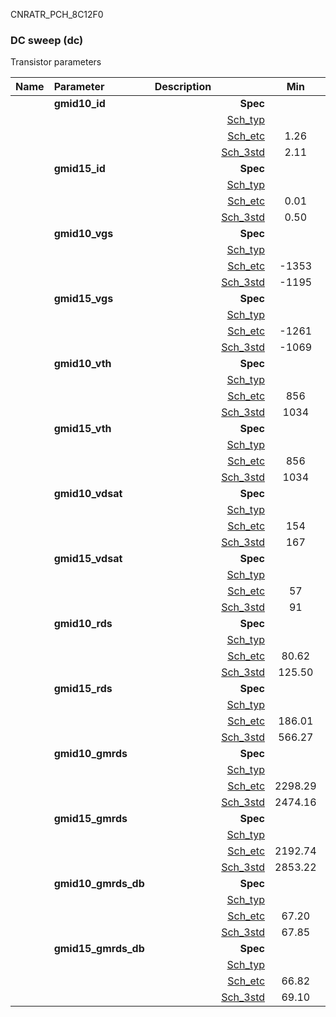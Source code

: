CNRATR_PCH_8C12F0

### DC sweep (dc)

Transistor parameters



|**Name**|**Parameter**|**Description**| |**Min**|**Typ**|**Max**| Unit|
|:---|:---|:---|---:|:---:|:---:|:---:| ---:|
||**gmid10\_id** | | **Spec**  |  | **0.00** |  | **uA** |
| | | |<a href='results/dc_Sch_typical.html'>Sch_typ</a>| | 2.13 |  | |
| | | |<a href='results/dc_Sch_etc.html'>Sch_etc</a>|1.26 | 2.24 | 3.41 | |
| | | |<a href='results/dc_Sch_mc.html'>Sch_3std</a>|2.11 | 2.14 | 2.17 | |
||**gmid15\_id** | | **Spec**  |  | **0.00** |  | **uA** |
| | | |<a href='results/dc_Sch_typical.html'>Sch_typ</a>| | 0.51 |  | |
| | | |<a href='results/dc_Sch_etc.html'>Sch_etc</a>|0.01 | 0.63 | 1.15 | |
| | | |<a href='results/dc_Sch_mc.html'>Sch_3std</a>|0.50 | 0.51 | 0.52 | |
||**gmid10\_vgs** | | **Spec**  |  | **0** |  | **mV** |
| | | |<a href='results/dc_Sch_typical.html'>Sch_typ</a>| | -1192 |  | |
| | | |<a href='results/dc_Sch_etc.html'>Sch_etc</a>|-1353 | -1162 | -958 | |
| | | |<a href='results/dc_Sch_mc.html'>Sch_3std</a>|-1195 | -1192 | -1189 | |
||**gmid15\_vgs** | | **Spec**  |  | **0** |  | **mV** |
| | | |<a href='results/dc_Sch_typical.html'>Sch_typ</a>| | -1066 |  | |
| | | |<a href='results/dc_Sch_etc.html'>Sch_etc</a>|-1261 | -1019 | -603 | |
| | | |<a href='results/dc_Sch_mc.html'>Sch_3std</a>|-1069 | -1066 | -1062 | |
||**gmid10\_vth** | | **Spec**  |  | **0** |  | **mV** |
| | | |<a href='results/dc_Sch_typical.html'>Sch_typ</a>| | 1038 |  | |
| | | |<a href='results/dc_Sch_etc.html'>Sch_etc</a>|856 | 1013 | 1170 | |
| | | |<a href='results/dc_Sch_mc.html'>Sch_3std</a>|1034 | 1037 | 1040 | |
||**gmid15\_vth** | | **Spec**  |  | **0** |  | **mV** |
| | | |<a href='results/dc_Sch_typical.html'>Sch_typ</a>| | 1038 |  | |
| | | |<a href='results/dc_Sch_etc.html'>Sch_etc</a>|856 | 1013 | 1170 | |
| | | |<a href='results/dc_Sch_mc.html'>Sch_3std</a>|1034 | 1037 | 1040 | |
||**gmid10\_vdsat** | | **Spec**  |  | **0** |  | **mV** |
| | | |<a href='results/dc_Sch_typical.html'>Sch_typ</a>| | 167 |  | |
| | | |<a href='results/dc_Sch_etc.html'>Sch_etc</a>|154 | 166 | 174 | |
| | | |<a href='results/dc_Sch_mc.html'>Sch_3std</a>|167 | 167 | 168 | |
||**gmid15\_vdsat** | | **Spec**  |  | **0** |  | **mV** |
| | | |<a href='results/dc_Sch_typical.html'>Sch_typ</a>| | 91 |  | |
| | | |<a href='results/dc_Sch_etc.html'>Sch_etc</a>|57 | 91 | 109 | |
| | | |<a href='results/dc_Sch_mc.html'>Sch_3std</a>|91 | 91 | 92 | |
||**gmid10\_rds** | | **Spec**  |  | **0.00** |  | **MOhm** |
| | | |<a href='results/dc_Sch_typical.html'>Sch_typ</a>| | 126.80 |  | |
| | | |<a href='results/dc_Sch_etc.html'>Sch_etc</a>|80.62 | 153.29 | 241.86 | |
| | | |<a href='results/dc_Sch_mc.html'>Sch_3std</a>|125.50 | 126.91 | 128.32 | |
||**gmid15\_rds** | | **Spec**  |  | **0.00** |  | **MOhm** |
| | | |<a href='results/dc_Sch_typical.html'>Sch_typ</a>| | 577.56 |  | |
| | | |<a href='results/dc_Sch_etc.html'>Sch_etc</a>|186.01 | 1229.04 | 11743.98 | |
| | | |<a href='results/dc_Sch_mc.html'>Sch_3std</a>|566.27 | 577.39 | 588.51 | |
||**gmid10\_gmrds** | | **Spec**  |  | **0.00** |  | **V** |
| | | |<a href='results/dc_Sch_typical.html'>Sch_typ</a>| | 2479.26 |  | |
| | | |<a href='results/dc_Sch_etc.html'>Sch_etc</a>|2298.29 | 2436.80 | 2590.71 | |
| | | |<a href='results/dc_Sch_mc.html'>Sch_3std</a>|2474.16 | 2478.86 | 2483.55 | |
||**gmid15\_gmrds** | | **Spec**  |  | **0.00** |  | **V** |
| | | |<a href='results/dc_Sch_typical.html'>Sch_typ</a>| | 2865.56 |  | |
| | | |<a href='results/dc_Sch_etc.html'>Sch_etc</a>|2192.74 | 2803.90 | 3273.95 | |
| | | |<a href='results/dc_Sch_mc.html'>Sch_3std</a>|2853.22 | 2865.38 | 2877.55 | |
||**gmid10\_gmrds\_db** | | **Spec**  |  | **0.00** |  | **dB** |
| | | |<a href='results/dc_Sch_typical.html'>Sch_typ</a>| | 67.87 |  | |
| | | |<a href='results/dc_Sch_etc.html'>Sch_etc</a>|67.20 | 67.71 | 68.24 | |
| | | |<a href='results/dc_Sch_mc.html'>Sch_3std</a>|67.85 | 67.87 | 67.89 | |
||**gmid15\_gmrds\_db** | | **Spec**  |  | **0.00** |  | **dB** |
| | | |<a href='results/dc_Sch_typical.html'>Sch_typ</a>| | 69.14 |  | |
| | | |<a href='results/dc_Sch_etc.html'>Sch_etc</a>|66.82 | 68.93 | 70.29 | |
| | | |<a href='results/dc_Sch_mc.html'>Sch_3std</a>|69.10 | 69.14 | 69.17 | |

